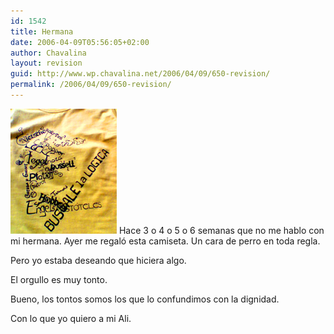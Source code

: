 ```yaml
---
id: 1542
title: Hermana
date: 2006-04-09T05:56:05+02:00
author: Chavalina
layout: revision
guid: http://www.wp.chavalina.net/2006/04/09/650-revision/
permalink: /2006/04/09/650-revision/
---
```

<img class="imgizqda" src="/imagenes/fotos/camiseta-filosofia-06.jpg" alt="Camiseta de las fiestas de Filosofía de 2006" /> Hace 3 o 4 o 5 o 6 semanas que no me hablo con mi hermana. Ayer me regaló esta camiseta. Un cara de perro en toda regla.

Pero yo estaba deseando que hiciera algo.

El orgullo es muy tonto. 

Bueno, los tontos somos los que lo confundimos con la dignidad.

Con lo que yo quiero a mi Ali.